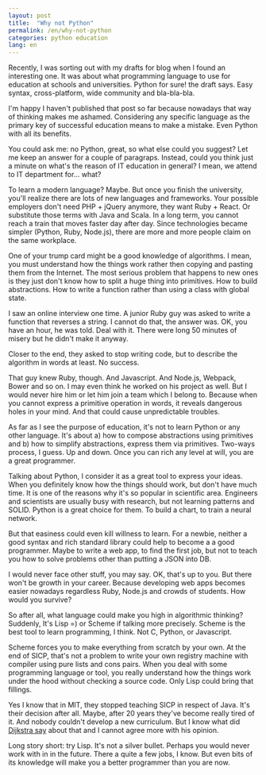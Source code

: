 ```yaml
---
layout: post
title:  "Why not Python"
permalink: /en/why-not-python
categories: python education
lang: en
---
```


Recently, I was sorting out with my drafts for blog when I found an interesting
one. It was about what programming language to use for education at schools and
universities. Python for sure! the draft says. Easy syntax, cross-platform, wide
community and bla-bla-bla.

I'm happy I haven't published that post so far because nowadays that way of
thinking makes me ashamed. Considering any specific language as the primary key
of successful education means to make a mistake. Even Python with all its
benefits.

You could ask me: no Python, great, so what else could you suggest? Let me keep
an answer for a couple of paragraps. Instead, could you think just a minute on
what's the reason of IT education in general? I mean, we attend to IT department
for... what?

To learn a modern language? Maybe. But once you finish the university, you'll
realize there are lots of new languages and frameworks. Your possible employers
don't need PHP + jQuery anymore, they want Ruby + React. Or substitute those
terms with Java and Scala. In a long term, you cannot reach a train that moves
faster day after day. Since technologies became simpler (Python, Ruby, Node.js),
there are more and more people claim on the same workplace.

One of your trump card might be a good knowledge of algorithms. I mean, you must
understand how the things work rather then copying and pasting them from the
Internet. The most serious problem that happens to new ones is they just don't
know how to split a huge thing into primitives. How to build abstractions. How
to write a function rather than using a class with global state.

I saw an online interview one time. A junior Ruby guy was asked to write a
function that reverses a string. I cannot do that, the answer was. OK, you have
an hour, he was told. Deal with it. There were long 50 minutes of misery but he
didn't make it anyway.

Closer to the end, they asked to stop writing code, but to describe the
algorithm in words at least. No success.

That guy knew Ruby, though. And Javascript. And Node.js, Webpack, Bower and so
on. I may even think he worked on his project as well. But I would never hire
him or let him join a team which I belong to. Because when you cannot express a
primitive operation in words, it reveals dangerous holes in your mind. And that
could cause unpredictable troubles.

As far as I see the purpose of education, it's not to learn Python or any other
language. It's about a) how to compose abstractions using primitives and b) how
to simplify abstractions, express them via primitives. Two-ways process, I
guess. Up and down. Once you can rich any level at will, you are a great
programmer.

Talking about Python, I consider it as a great tool to express your ideas. When
you definitely know how the things should work, but don't have much time. It is
one of the reasons why it's so popular in scientific area. Engineers and
scientists are usually busy with research, but not learning patterns and
SOLID. Python is a great choice for them. To build a chart, to train a neural
network.

But that easiness could even kill willness to learn. For a newbie, neither a
good syntax and rich standard library could help to become a a good
programmer. Maybe to write a web app, to find the first job, but not to teach
you how to solve problems other than putting a JSON into DB.

I would never face other stuff, you may say. OK, that's up to you. But there
won't be growth in your career. Because developing web apps becomes easier
nowadays regardless Ruby, Node.js and crowds of students. How would you survive?

So after all, what language could make you high in algorithmic thinking?
Suddenly, It's Lisp =) or Scheme if talking more precisely. Scheme is the best
tool to learn programming, I think. Not C, Python, or Javascript.

Scheme forces you to make everything from scratch by your own. At the end of
SICP, that's not a problem to write your own registry machine with compiler
using pure lists and cons pairs. When you deal with some programming language or
tool, you really understand how the things work under the hood without checking
a source code. Only Lisp could bring that fillings.

Yes I know that in MIT, they stopped teaching SICP in respect of Java. It's
their decision after all. Maybe, after 20 years they've become really tired of
it. And nobody couldn't develop a new curriculum. But I know what did
[Dijkstra say][url-letter] about that and I cannot agree more with his opinion.

Long story short: try Lisp. It's not a silver bullet. Perhaps you would never
work with in in the future. There a quite a few jobs, I know. But even bits of
its knowledge will make you a better programmer than you are now.

[url-letter]:http://www.cs.utexas.edu/users/EWD/OtherDocs/To%20the%20Budget%20Council%20concerning%20Haskell.pdf
